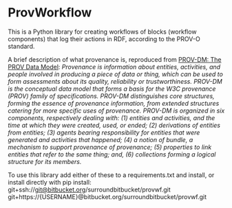 # ProvWorkflow

This is a Python library for creating workflows of blocks (workflow components) that log their actions in RDF, 
according to the PROV-O standard.

A brief description of what provenance is, reproduced from [PROV-DM: The PROV Data Model](https://www.w3.org/TR/2013/REC-prov-dm-20130430/):
*Provenance is information about entities, activities, and people involved in producing a piece of data or thing, 
which can be used to form assessments about its quality, reliability or trustworthiness. PROV-DM is the conceptual 
data model that forms a basis for the W3C provenance (PROV) family of specifications. PROV-DM distinguishes core 
structures, forming the essence of provenance information, from extended structures catering for more specific uses of 
provenance. PROV-DM is organized in six components, respectively dealing with: (1) entities and activities, and the time
 at which they were created, used, or ended; (2) derivations of entities from entities; (3) agents bearing
  responsibility for entities that were generated and activities that happened; (4) a notion of bundle, a mechanism to
   support provenance of provenance; (5) properties to link entities that refer to the same thing; and, (6) collections
    forming a logical structure for its members.*

To use this library add either of these to a requirements.txt and install, or install directly with pip install:  
git+ssh://git@bitbucket.org/surroundbitbucket/provwf.git  
git+https://{USERNAME}@bitbucket.org/surroundbitbucket/provwf.git